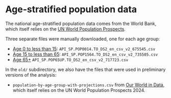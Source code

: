 # Age-stratified population data

The national age-stratified population data comes from the World Bank, which itself relies on the [UN World Population Prospects](https://population.un.org/wpp/).

Three separate files were manually downloaded, one for each age group:
- [Age 0 to less than 15](https://data.worldbank.org/indicator/SP.POP.0014.TO?locations=IN): `API_SP.POP0014.TO_DS2_en_csv_v2_675545.csv`
- [Age 15 to less than 65](https://data.worldbank.org/indicator/SP.POP.1564.TO?locations=IN): `API_SP.POP1564.TO_DS2_en_csv_v2_735505.csv`
- [Age 65+](https://data.worldbank.org/indicator/SP.POP.65UP.TO?locations=IN) `API_SP.POP65UP.TO_DS2_en_csv_v2_717723.csv`

In the `old/` subdirectory, we also have the files that were used in preliminary versions of the analysis:
- `population-by-age-group-with-projections.csv` from [Our World in Data](https://ourworldindata.org/grapher/population-by-age-group-with-projections?country=~IND), which itself relies on the UN World Population Prospects 2024.